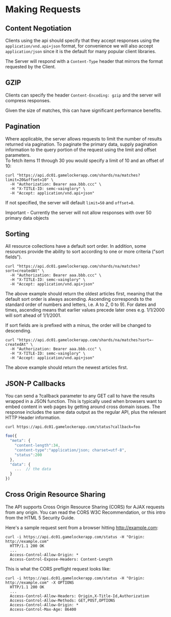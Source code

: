 # Making Requests

## Content Negotiation

Clients using the api should specify that they accept responses using the
`application/vnd.api+json` format, for convenience we will also accept `application/json`
since it is the default for many popular client libraries.

The Server will respond with a `Content-Type` header that mirrors the format
requested by the Client.

## GZIP

Clients can specify the header `Content-Encoding: gzip` and the server will compress responses.

Given the size of matches, this can have significant performance benefits.

## Pagination

Where applicable, the server allows requests to limit the number of results
returned via pagination. To paginate the primary data, supply pagination information
to the query portion of the request using the limit and offset parameters.  
To fetch items 11 through 30 you would specify a limit of 10 and an offset of 10:

```shell
curl "https://api.dc01.gamelockerapp.com/shards/na/matches?limit=20&offset=10" \
  -H "Authorization: Bearer aaa.bbb.ccc" \
  -H "X-TITLE-ID: semc-vainglory" \
  -H "Accept: application/vnd.api+json"
```

If not specified, the server will default `limit=50` and `offset=0`.

<aside class="warning">
Important - Currently the server will not allow responses with over 50 primary data objects
</aside>

## Sorting

All resource collections have a default sort order.  In addition, some resources
provide the ability to sort according to one or more criteria ("sort fields").

```shell
curl "https://api.dc01.gamelockerapp.com/shards/na/matches?sort=createdAt" \
  -H "Authorization: Bearer aaa.bbb.ccc" \
  -H "X-TITLE-ID: semc-vainglory" \
  -H "Accept: application/vnd.api+json"
```

The above example should return the oldest articles first, meaning that
the default sort order is always ascending. Ascending corresponds to the
standard order of numbers and letters, i.e. A to Z, 0 to 9).  For dates and times,
ascending means that earlier values precede later ones e.g. 1/1/2000 will sort
ahead of 1/1/2001.

If sort fields are is prefixed with a minus, the order will be changed to descending.

```shell
curl "https://api.dc01.gamelockerapp.com/shards/na/matches?sort=-createdAt" \
  -H "Authorization: Bearer aaa.bbb.ccc" \
  -H "X-TITLE-ID: semc-vainglory" \
  -H "Accept: application/vnd.api+json"
```

The above example should return the newest articles first.

## JSON-P Callbacks

You can send a ?callback parameter to any GET call to have the results wrapped in a JSON function. This is typically used when browsers want to embed content in web pages by getting around cross domain issues. The response includes the same data output as the regular API, plus the relevant HTTP Header information.

```shell
curl https://api.dc01.gamelockerapp.com/status?callback=foo
```

```javascript
foo({
  "meta": {  
    "content-length":34,
    "content-type":"application/json; charset=utf-8",
    "status":200
  },
  "data": {
    ...  // the data
  }
})
```

## Cross Origin Resource Sharing
The API supports Cross Origin Resource Sharing (CORS) for AJAX requests from any origin.
You can read the CORS W3C Recommendation, or this intro from the HTML 5 Security Guide.

Here's a sample request sent from a browser hitting http://example.com:

```shell
curl -i https://api.dc01.gamelockerapp.com/status -H "Origin: http://example.com"
  HTTP/1.1 200 OK
  ...
  Access-Control-Allow-Origin: *
  Access-Control-Expose-Headers: Content-Length
```
This is what the CORS preflight request looks like:

```shell
curl -i https://api.dc01.gamelockerapp.com/status -H "Origin: http://example.com" -X OPTIONS
  HTTP/1.1 200 OK
  ...
  Access-Control-Allow-Headers: Origin,X-Title-Id,Authorization
  Access-Control-Allow-Methods: GET,POST,OPTIONS
  Access-Control-Allow-Origin: *
  Access-Control-Max-Age: 86400
```
